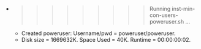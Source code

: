 * >>>>>>>>> Running inst-min-con-users-poweruser.sh ...
  * Created poweruser: Username/pwd = poweruser/poweruser.
  * Disk size = 1669632K. Space Used = 40K. Runtime = 00:00:00:02.

